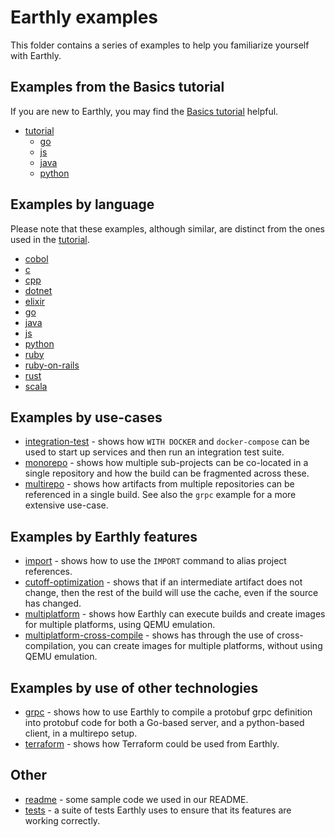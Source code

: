 # Earthly examples

This folder contains a series of examples to help you familiarize yourself with Earthly.

<!-- NOTE: If you change this, please also change docs/examples/examples.md -->

## Examples from the Basics tutorial

If you are new to Earthly, you may find the [Basics tutorial](https://docs.earthly.dev/basics) helpful.

<!-- vale HouseStyle.Spelling = NO -->
* [tutorial](./tutorial)
    * [go](./tutorial/go)
    * [js](./tutorial/js)
    * [java](./tutorial/java)
    * [python](./tutorial/python)
<!-- vale HouseStyle.Spelling = YES -->

## Examples by language

Please note that these examples, although similar, are distinct from the ones used in the [tutorial](./tutorial).

<!-- vale HouseStyle.Spelling = NO -->
* [cobol](./cobol)
* [c](./c)
* [cpp](./cpp)
* [dotnet](./dotnet)
* [elixir](./elixir)
* [go](./go)
* [java](./java)
* [js](./js)
* [python](./python)
* [ruby](./ruby)
* [ruby-on-rails](./ruby-on-rails)
* [rust](./rust)
* [scala](./scala)
<!-- vale HouseStyle.Spelling = YES -->

## Examples by use-cases

* [integration-test](./integration-test) - shows how `WITH DOCKER` and `docker-compose` can be used to start up services and then run an integration test suite.
* [monorepo](./monorepo) - shows how multiple sub-projects can be co-located in a single repository and how the build can be fragmented across these.
* [multirepo](./multirepo) - shows how artifacts from multiple repositories can be referenced in a single build. See also the `grpc` example for a more extensive use-case.

## Examples by Earthly features

* [import](./import) - shows how to use the `IMPORT` command to alias project references.
* [cutoff-optimization](./cutoff-optimization) - shows that if an intermediate artifact does not change, then the rest of the build will use the cache, even if the source has changed.
* [multiplatform](./multiplatform) - shows how Earthly can execute builds and create images for multiple platforms, using QEMU emulation.
* [multiplatform-cross-compile](./multiplatform-cross-compile) - shows has through the use of cross-compilation, you can create images for multiple platforms, without using QEMU emulation.

## Examples by use of other technologies

* [grpc](./grpc) - shows how to use Earthly to compile a protobuf grpc definition into protobuf code for both a Go-based server, and a python-based client, in a multirepo setup.
* [terraform](./terraform) - shows how Terraform could be used from Earthly.

## Other

* [readme](./readme) - some sample code we used in our README.
* [tests](./tests) - a suite of tests Earthly uses to ensure that its features are working correctly.
